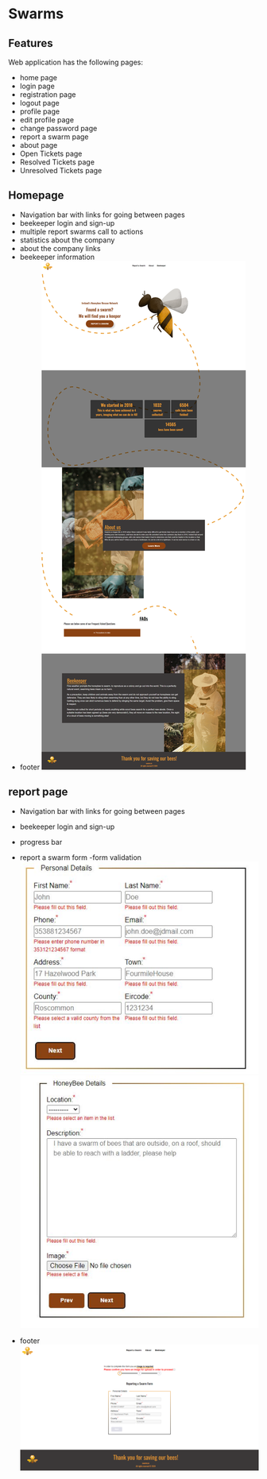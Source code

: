# Swarms

## Features

Web application has the following pages:

- home page
- login page
- registration page
- logout page
- profile page
- edit profile page
- change password page
- report a swarm page
- about page
- Open Tickets page
- Resolved Tickets page
- Unresolved Tickets page

## Homepage

- Navigation bar with links for going between pages
- beekeeper login and sign-up
- multiple report swarms call to actions
- statistics about the company
- about the company links
- beekeeper information
- footer
  ![image of index page](documentation/assets/index-page.png)

## report page

- Navigation bar with links for going between pages
- beekeeper login and sign-up
- progress bar
- report a swarm form
  -form validation
  ![image of report a swarm page](documentation/assets/form-errors.jpg)
  ![image of report a swarm page](documentation/assets/form-errors-part-2.jpg)

- footer
  ![image of report a swarm page](documentation/assets/report-page.png)
